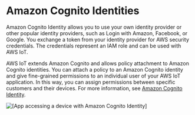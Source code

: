 # Amazon Cognito Identities<a name="cognito-identities"></a>

Amazon Cognito Identity allows you to use your own identity provider or other popular identity providers, such as Login with Amazon, Facebook, or Google\. You exchange a token from your identity provider for AWS security credentials\. The credentials represent an IAM role and can be used with AWS IoT\.

AWS IoT extends Amazon Cognito and allows policy attachment to Amazon Cognito identities\. You can attach a policy to an Amazon Cognito identity and give fine\-grained permissions to an individual user of your AWS IoT application\. In this way, you can assign permissions between specific customers and their devices\. For more information, see [Amazon Cognito Identity](http://alpha-docs-aws.amazon.com/cognito/latest/developerguide/cognito-identity.html)\.

![\[App accessing a device with Amazon Cognito Identity\]](http://alpha-docs-aws.amazon.com/iot/latest/developerguide/images/device-cognito.png)
